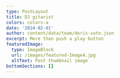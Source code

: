```yaml
---
type: PostLayout
title: DJ gitarist
colors: colors-a
date: '2024-02-01'
author: content/data/team/doris-soto.json
excerpt: More than push a play button
featuredImage:
  type: ImageBlock
  url: /images/featured-Image4.jpg
  altText: Post thumbnail image
bottomSections: []
---
```


